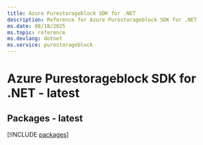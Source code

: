 ```yaml
---
title: Azure Purestorageblock SDK for .NET
description: Reference for Azure Purestorageblock SDK for .NET
ms.date: 08/18/2025
ms.topic: reference
ms.devlang: dotnet
ms.service: purestorageblock
---
```

# Azure Purestorageblock SDK for .NET - latest
## Packages - latest
[!INCLUDE [packages](purestorageblock-index.md)]